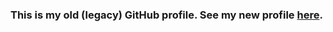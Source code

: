 ### This is my **old** (legacy) GitHub profile. See my new profile [here](https://github.com/Kieran-Lock).
